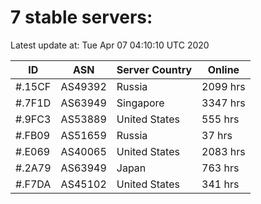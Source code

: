 # 7 stable servers:

Latest update at: Tue Apr 07 04:10:10 UTC 2020

| ID | ASN | Server Country | Online |
| -- | --- | -------------- | ------ |
| #.15CF | AS49392 | Russia | 2099 hrs |
| #.7F1D | AS63949 | Singapore | 3347 hrs |
| #.9FC3 | AS53889 | United States | 555 hrs |
| #.FB09 | AS51659 | Russia | 37 hrs |
| #.E069 | AS40065 | United States | 2083 hrs |
| #.2A79 | AS63949 | Japan | 763 hrs |
| #.F7DA | AS45102 | United States | 341 hrs |


